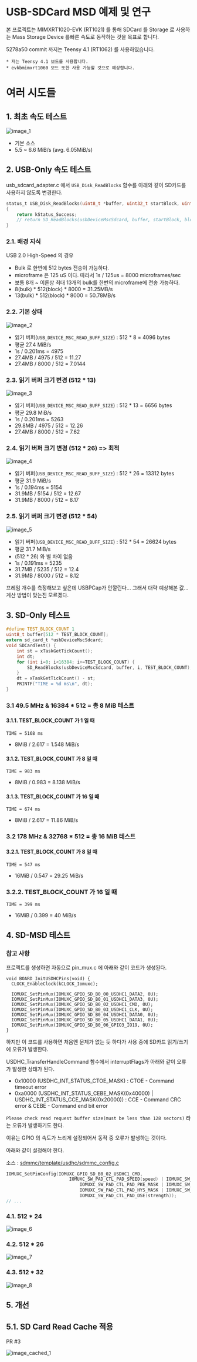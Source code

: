 # USB-SDCard MSD 예제 및 연구

본 프로젝트는 MIMXRT1020-EVK (RT1021) 를 통해 SDCard 를 Storage 로 사용하는 Mass Storage Device 를빠른 속도로 동작하는 것을 목표로 합니다.




5278a50 commit 까지는 Teensy 4.1 (RT1062) 를 사용하였습니다.

```
* 저는 Teensy 4.1 보드를 사용합니다.
* evkbmimxrt1060 보드 또한 사용 가능할 것으로 예상합니다.
```

# 여러 시도들

## 1. 최초 속도 테스트

![image_1](docs/images/1.png)

* 기본 소스
* 5.5 ~ 6.6 MiB/s (avg. 6.05MiB/s)

## 2. USB-Only 속도 테스트

usb_sdcard_adapter.c 에서 `USB_Disk_ReadBlocks` 함수를 아래와 같이 SD카드를 사용하지 않도록 변경한다.

```c
status_t USB_Disk_ReadBlocks(uint8_t *buffer, uint32_t startBlock, uint32_t blockCount)
{
	return kStatus_Success;
    // return SD_ReadBlocks(usbDeviceMscSdcard, buffer, startBlock, blockCount);
}
```

### 2.1. 배경 지식

USB 2.0 High-Speed 의 경우

* Bulk 로 한번에 512 bytes 전송이 가능하다.
* microframe 은 125 uS 이다. 따라서 1s / 125us = 8000 microframes/sec
* 보통 8개 ~ 이론상 최대 13개의 bulk를 한번의 microframe에 전송 가능하다.
* 8(bulk) * 512(block) * 8000 = 31.25MB/s
* 13(bulk) * 512(block) * 8000 = 50.78MB/s

### 2.2. 기본 상태

![image_2](docs/images/2.png)

* 읽기 버퍼(`USB_DEVICE_MSC_READ_BUFF_SIZE`) : 512 * 8 = 4096 bytes
* 평균 27.4 MiB/s
* 1s / 0.201ms = 4975
* 27.4MB / 4975 / 512 = 11.27
* 27.4MB / 8000 / 512 = 7.0144

### 2.3. 읽기 버퍼 크기 변경 (512 * 13)

![image_3](docs/images/3.png)

* 읽기 버퍼(`USB_DEVICE_MSC_READ_BUFF_SIZE`) : 512 * 13 = 6656 bytes
* 평균 29.8 MiB/s
* 1s / 0.201ms = 5263
* 29.8MB / 4975 / 512 = 12.26
* 27.4MB / 8000 / 512 = 7.62

### 2.4. 읽기 버퍼 크기 변경 (512 * 26) => 최적

![image_4](docs/images/4.png)

* 읽기 버퍼(`USB_DEVICE_MSC_READ_BUFF_SIZE`) : 512 * 26 = 13312 bytes
* 평균 31.9 MiB/s
* 1s / 0.194ms = 5154
* 31.9MB / 5154 / 512 = 12.67
* 31.9MB / 8000 / 512 = 8.17

### 2.5. 읽기 버퍼 크기 변경 (512 * 54)

![image_5](docs/images/5.png)

* 읽기 버퍼(`USB_DEVICE_MSC_READ_BUFF_SIZE`) : 512 * 54 = 26624 bytes
* 평균 31.7 MiB/s
* (512 * 26) 와 별 차이 없음
* 1s / 0.191ms = 5235
* 31.7MB / 5235 / 512 = 12.4
* 31.9MB / 8000 / 512 = 8.12

프레임 개수를 측정해보고 싶은데 USBPCap가 안깔린다... 그래서 대략 예상해본 값... 계산 방법이 맞는진 모르겠다.

## 3. SD-Only 테스트

```c
#define TEST_BLOCK_COUNT 1
uint8_t buffer[512 * TEST_BLOCK_COUNT];
extern sd_card_t *usbDeviceMscSdcard;
void SDCardTest() {
	int st = xTaskGetTickCount();
	int dt;
	for (int i=0; i<16384; i+=TEST_BLOCK_COUNT) {
	    SD_ReadBlocks(usbDeviceMscSdcard, buffer, i, TEST_BLOCK_COUNT);
	}
	dt = xTaskGetTickCount() - st;
	PRINTF("TIME = %d ms\n", dt);
}
```

### 3.1 49.5 MHz & 16384 * 512 = 총 8 MiB 테스트

#### 3.1.1. TEST_BLOCK_COUNT 가 1 일 때

```
TIME = 5168 ms
```

* 8MiB / 2.617 = 1.548 MiB/s

#### 3.1.2. TEST_BLOCK_COUNT 가 8 일 때

```
TIME = 983 ms
```

* 8MiB / 0.983 = 8.138 MiB/s

#### 3.1.3. TEST_BLOCK_COUNT 가 16 일 때

```
TIME = 674 ms
```

* 8MiB / 2.617 = 11.86 MiB/s

### 3.2 178 MHz & 32768 * 512 = 총 16 MiB 테스트

#### 3.2.1. TEST_BLOCK_COUNT 가 8 일 때

```
TIME = 547 ms
```

* 16MiB / 0.547 = 29.25 MiB/s

### 3.2.2. TEST_BLOCK_COUNT 가 16 일 때

```
TIME = 399 ms
```

* 16MiB / 0.399 = 40 MiB/s

## 4. SD-MSD 테스트

### 참고 사항

프로젝트를 생성하면 자동으로 pin_mux.c 에 아래와 같이 코드가 생성된다.

```
void BOARD_InitUSDHCPins(void) {
  CLOCK_EnableClock(kCLOCK_Iomuxc);

  IOMUXC_SetPinMux(IOMUXC_GPIO_SD_B0_00_USDHC1_DATA2, 0U); 
  IOMUXC_SetPinMux(IOMUXC_GPIO_SD_B0_01_USDHC1_DATA3, 0U); 
  IOMUXC_SetPinMux(IOMUXC_GPIO_SD_B0_02_USDHC1_CMD, 0U); 
  IOMUXC_SetPinMux(IOMUXC_GPIO_SD_B0_03_USDHC1_CLK, 0U); 
  IOMUXC_SetPinMux(IOMUXC_GPIO_SD_B0_04_USDHC1_DATA0, 0U); 
  IOMUXC_SetPinMux(IOMUXC_GPIO_SD_B0_05_USDHC1_DATA1, 0U); 
  IOMUXC_SetPinMux(IOMUXC_GPIO_SD_B0_06_GPIO3_IO19, 0U); 
}
```

하지만 이 코드를 사용하면 처음엔 문제가 없는 듯 하다가 사용 중에 SD카드 읽기/쓰기에 오류가 발생한다.

USDHC_TransferHandleCommand 함수에서 interruptFlags가 아래와 같이 오류가 발생한 상태가 된다.

* 0x10000 (USDHC_INT_STATUS_CTOE_MASK) : CTOE - Command timeout error
* 0xa0000 (USDHC_INT_STATUS_CEBE_MASK(0x40000) | USDHC_INT_STATUS_CCE_MASK(0x20000)) : CCE - Command CRC error & CEBE - Command end bit error

`Please check read request buffer size(must be less than 128 sectors)` 라는 오류가 발생하기도 한다.

이유는 GPIO 의 속도가 느리게 설정되어서 동작 중 오류가 발생하는 것이다.

아래와 같이 설정해야 한다.

소스 : [sdmmc/template/usdhc/sdmmc_config.c](sdmmc/template/usdhc/sdmmc_config.c)

```c
IOMUXC_SetPinConfig(IOMUXC_GPIO_SD_B0_02_USDHC1_CMD,
                        IOMUXC_SW_PAD_CTL_PAD_SPEED(speed) | IOMUXC_SW_PAD_CTL_PAD_SRE_MASK |
                            IOMUXC_SW_PAD_CTL_PAD_PKE_MASK | IOMUXC_SW_PAD_CTL_PAD_PUE_MASK |
                            IOMUXC_SW_PAD_CTL_PAD_HYS_MASK | IOMUXC_SW_PAD_CTL_PAD_PUS(1) |
                            IOMUXC_SW_PAD_CTL_PAD_DSE(strength));
// ...
```


### 4.1. 512 * 24

![image_6](docs/images/6.png)

### 4.2. 512 * 26

![image_7](docs/images/7.png)

### 4.3. 512 * 32

![image_8](docs/images/8.png)

## 5. 개선

## 5.1. SD Card Read Cache 적용

PR #3

![image_cached_1](docs/images/cached-1.png)

